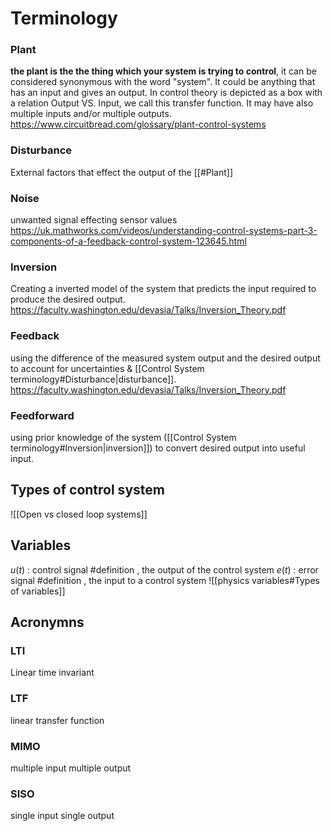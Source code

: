 
# Terminology
### Plant
 **the plant is the the thing which your system is trying to control**, it can be considered synonymous with the word "system". It could be anything that has an input and gives an output. In control theory is depicted as a box with a relation Output VS. Input, we call this transfer function. It may have also multiple inputs and/or multiple outputs.
	https://www.circuitbread.com/glossary/plant-control-systems
### Disturbance
External factors that effect the output of the [[#Plant]]
### Noise
unwanted signal effecting sensor values
	https://uk.mathworks.com/videos/understanding-control-systems-part-3-components-of-a-feedback-control-system-123645.html

### Inversion
Creating a inverted model of the system that predicts the input required to produce the desired output.
	https://faculty.washington.edu/devasia/Talks/Inversion_Theory.pdf
### Feedback
using the difference of the measured system output and the desired output to account for uncertainties & [[Control System terminology#Disturbance|disturbance]].
	https://faculty.washington.edu/devasia/Talks/Inversion_Theory.pdf
### Feedforward
using prior knowledge of the system ([[Control System terminology#Inversion|inversion]]) to convert desired output into useful input. 

## Types of control system
![[Open vs closed loop systems]]
## Variables
$u(t)$ : control signal #definition , the output of the control system
$e(t)$ : error signal #definition , the input to a control system 
![[physics variables#Types of variables]]

## Acronymns
### LTI
Linear time invariant
### LTF
linear transfer function
### MIMO
multiple input multiple output
### SISO
single input single output